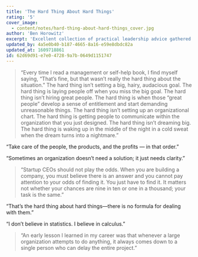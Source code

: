 ```yaml
---
title: 'The Hard Thing About Hard Things'
rating: '5'
cover_image:
  - content/notes/hard-thing-about-hard-things_cover.jpg
author: 'Ben Horowitz'
excerpt: 'Excellent collection of practical leadership advice gathered from the startup trenches.'
updated_by: 4a5e0b40-b187-4665-8a16-e59e8dbdc82a
updated_at: 1609718861
id: 62d69d91-e7e0-4728-9a7b-0649d1151747
---
```

> “Every time I read a management or self-help book, I find myself saying, “That’s fine, but that wasn’t really the hard thing about the situation.” The hard thing isn’t setting a big, hairy, audacious goal. The hard thing is laying people off when you miss the big goal. The hard thing isn’t hiring great people. The hard thing is when those “great people” develop a sense of entitlement and start demanding unreasonable things. The hard thing isn’t setting up an organizational chart. The hard thing is getting people to communicate within the organization that you just designed. The hard thing isn’t dreaming big. The hard thing is waking up in the middle of the night in a cold sweat when the dream turns into a nightmare.” 

“Take care of the people, the products, and the profits — in that order.” 

“Sometimes an organization doesn’t need a solution; it just needs clarity.” 

> “Startup CEOs should not play the odds. When you are building a company, you must believe there is an answer and you cannot pay attention to your odds of finding it. You just have to find it. It matters not whether your chances are nine in ten or one in a thousand; your task is the same.” 

“That’s the hard thing about hard things—there is no formula for dealing with them.” 

“I don’t believe in statistics. I believe in calculus.” 

> “An early lesson I learned in my career was that whenever a large organization attempts to do anything, it always comes down to a single person who can delay the entire project.”